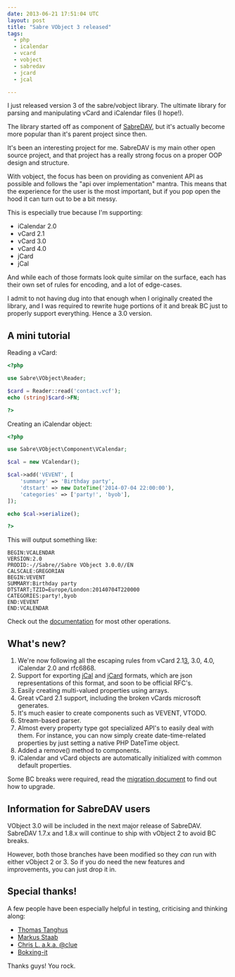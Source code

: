 ```yaml
---
date: 2013-06-21 17:51:04 UTC
layout: post
title: "Sabre VObject 3 released"
tags:
  - php
  - icalendar
  - vcard
  - vobject
  - sabredav
  - jcard
  - jcal

---
```


I just released version 3 of the sabre/vobject library. The ultimate library
for parsing and manipulating vCard and iCalendar files (I hope!).

The library started off as component of [SabreDAV][1], but it's actually become
more popular than it's parent project since then.

It's been an interesting project for me. SabreDAV is my main other open source
project, and that project has a really strong focus on a proper OOP design and
structure.

With vobject, the focus has been on providing as convenient API as possible
and follows the "api over implementation" mantra. This means that the
experience for the user is the most important, but if you pop open the hood
it can turn out to be a bit messy.

This is especially true because I'm supporting:

  * iCalendar 2.0
  * vCard 2.1
  * vCard 3.0
  * vCard 4.0
  * jCard
  * jCal

And while each of those formats look quite similar on the surface, each
has their own set of rules for encoding, and a lot of edge-cases.

I admit to not having dug into that enough when I originally created the
library, and I was required to rewrite huge portions of it and break BC just
to properly support everything. Hence a 3.0 version.

A mini tutorial
---------------

Reading a vCard:

```php
<?php

use Sabre\VObject\Reader;

$card = Reader::read('contact.vcf');
echo (string)$card->FN;

?>
```

Creating an iCalendar object:

```php
<?php

use Sabre\VObject\Component\VCalendar;

$cal = new VCalendar();

$cal->add('VEVENT', [
    'summary' => 'Birthday party',
    'dtstart' => new DateTime('2014-07-04 22:00:00'),
    'categories' => ['party!', 'byob'],
]);

echo $cal->serialize();

?>
```

This will output something like:

```
BEGIN:VCALENDAR
VERSION:2.0
PRODID:-//Sabre//Sabre VObject 3.0.0//EN
CALSCALE:GREGORIAN
BEGIN:VEVENT
SUMMARY:Birthday party
DTSTART;TZID=Europe/London:20140704T220000
CATEGORIES:party!,byob
END:VEVENT
END:VCALENDAR
```

Check out the [documentation][2] for most other operations.

What's new?
-----------

1. We're now following all the escaping rules from vCard 2.1[3], 3.0, 4.0,
   iCalendar 2.0 and rfc6868.
2. Support for exporting [jCal][3] and [jCard][4] formats, which are json
   representations of this format, and soon to be official RFC's.
2. Easily creating multi-valued properties using arrays.
3. Great vCard 2.1 support, including the broken vCards microsoft generates.
4. It's much easier to create components such as VEVENT, VTODO.
4. Stream-based parser.
5. Almost every property type got specialized API's to easily deal with them.
   For instance, you can now simply create date-time-related properties by
   just setting a native PHP DateTime object.
6. Added a remove() method to components.
7. iCalendar and vCard objects are automatically initialized with common
   default properties.

Some BC breaks were required, read the [migration document][5] to find out how
to upgrade.

Information for SabreDAV users
------------------------------

VObject 3.0 will be included in the next major release of SabreDAV. SabreDAV
1.7.x and 1.8.x will continue to ship with vObject 2 to avoid BC breaks.

However, both those branches have been modified so they _can_ run with either
vObject 2 or 3. So if you do need the new features and improvements, you
can just drop it in.

Special thanks!
---------------

A few people have been especially helpful in testing, criticising and thinking
along:

* [Thomas Tanghus][6]
* [Markus Staab][7]
* [Chris L. a.k.a. @clue][8]
* [Bokxing-it][9]

Thanks guys! You rock.

[1]: http://code.google.com/p/sabredav
[2]: https://github.com/fruux/sabre-vobject/blob/master/doc/usage_3.md
[3]: http://tools.ietf.org/html/draft-ietf-jcardcal-jcard-03
[4]: http://tools.ietf.org/html/draft-ietf-jcardcal-jcal-04
[5]: https://github.com/fruux/sabre-vobject/blob/master/doc/MigratingFrom2to3.md
[6]: http://tanghus.net/
[7]: https://github.com/staabm
[8]: https://github.com/clue
[9]: http://www.bokxing-it.nl/

